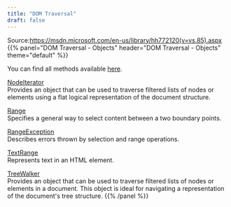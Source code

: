```yaml
---
title: "DOM Traversal"
draft: false
---
```


Source:https://msdn.microsoft.com/en-us/library/hh772120(v=vs.85).aspx
{{% panel="DOM Traversal - Objects" header="DOM Traversal - Objects" theme="default" %}}

You can find all methods available <a href="https://msdn.microsoft.com/en-us/library/hh772123(v=vs.85).aspx">here</a>.<br>

<a href="https://msdn.microsoft.com/en-us/library/ff974357(v=vs.85).aspx">NodeIterator</a><br>
Provides an object that can be used to traverse filtered lists of nodes or elements using a flat logical representation of the document structure.

<a href="https://msdn.microsoft.com/en-us/library/hh772133(v=vs.85).aspx">Range</a><br>
Specifies a general way to select content between a two boundary points.

<a href="https://msdn.microsoft.com/en-us/library/ff974358(v=vs.85).aspx">RangeException</a><br>
Describes errors thrown by selection and range operations.

<a href="https://msdn.microsoft.com/en-us/library/ms535872(v=vs.85).aspx">TextRange</a><br>
Represents text in an HTML element.

<a href="https://msdn.microsoft.com/en-us/library/ff974360(v=vs.85).aspx">TreeWalker</a><br>
Provides an object that can be used to traverse filtered lists of nodes or elements in a document. This object is ideal for navigating a representation of the document's tree structure.
{{% /panel %}}
